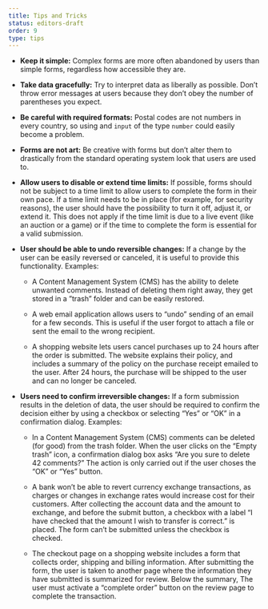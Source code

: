 ```yaml
---
title: Tips and Tricks
status: editors-draft
order: 9
type: tips
---
```


* **Keep it simple:** Complex forms are more often abandoned by users than simple forms, regardless how accessible they are.

* **Take data gracefully:** Try to interpret data as liberally as possible. Don’t throw error messages at users because they don’t obey the number of parentheses you expect.

* **Be careful with required formats:** Postal codes are not numbers in every country, so using and `input` of the type `number` could easily become a problem.

* **Forms are not art:** Be creative with forms but don’t alter them to drastically from the standard operating system look that users are used to.

* **Allow users to disable or extend time limits:** If possible, forms should not be subject to a time limit to allow users to complete the form in their own pace. If a time limit needs to be in place (for example, for security reasons), the user should have the possibility to turn it off, adjust it, or extend it. This does not apply if the time limit is due to a live event (like an auction or a game) or if the time to complete the form is essential for a valid submission.

* **User should be able to undo reversible changes:** If a change by the user can be easily reversed or canceled, it is useful to provide this functionality. Examples:

  * A Content Management System (CMS) has the ability to delete unwanted comments. Instead of deleting them right away, they get stored in a ”trash” folder and can be easily restored.

  * A web email application allows users to “undo” sending of an email for a few seconds. This is useful if the user forgot to attach a file or sent the email to the wrong recipient.

  * A shopping website lets users cancel purchases up to 24 hours after the order is submitted. The website explains their policy, and includes a summary of the policy on the purchase receipt emailed to the user. After 24 hours, the purchase will be shipped to the user and can no longer be canceled.

* **Users need to confirm irreversible changes:** If a form submission results in the deletion of data, the user should be required to confirm the decision either by using a checkbox or selecting “Yes” or “OK” in a confirmation dialog. Examples:

  * In a Content Management System (CMS) comments can be deleted (for good) from the trash folder. When the user clicks on the “Empty trash” icon, a confirmation dialog box asks “Are you sure to delete 42 comments?” The action is only carried out if the user choses the “OK” or “Yes” button.

  * A bank won’t be able to revert currency exchange transactions, as charges or changes in exchange rates would increase cost for their customers. After collecting the account data and the amount to exchange, and before the submit button, a checkbox with a label “I have checked that the amount I wish to transfer is correct.” is placed. The form can’t be submitted unless the checkbox is checked.

  * The checkout page on a shopping website includes a form that collects order, shipping and billing information. After submitting the form, the user is taken to another page where the information they have submitted is summarized for review. Below the summary, The user must activate a “complete order” button on the review page to complete the transaction.
